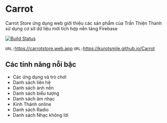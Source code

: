 # Carrot
Carrot Store ứng dụng web giới thiệu các sản phẩm của Trần Thiện Thanh sử dụng cơ sở dữ liệu mới tích hợp nền tảng Firebase

[![Build Status](https://github.com/ajaxorg/ace/workflows/CI/badge.svg)](https://github.com/kurotsmile/Carrot/actions) 

`URL:`https://carrotstore.web.app
`URL:`https://kurotsmile.github.io/Carrot

## Các tính năng nỗi bậc
- Các ứng dụng và trò chơi
- Danh sách liên hệ
- Danh sách ảnh nền
- Danh sách biểu tượng
- Danh sách âm nhạc
- Kinh Thánh online
- Danh sách Radio
- Danh sách Nhạc không lời